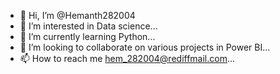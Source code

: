 - 👋 Hi, I’m @Hemanth282004
- 👀 I’m interested in Data science...
- 🌱 I’m currently learning Python...
- 💞️ I’m looking to collaborate on various projects in Power BI...
- 📫 How to reach me hem_282004@rediffmail.com...

<!---
Hemanth282004/Hemanth282004 is a ✨ special ✨ repository because its `README.md` (this file) appears on your GitHub profile.
You can click the Preview link to take a look at your changes.
--->
